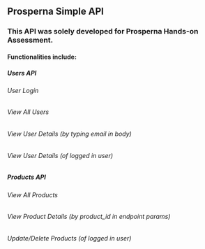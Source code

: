 ## Prosperna Simple API
### This API was solely developed for Prosperna Hands-on Assessment.
#### Functionalities include:
##### Users API
###### User Login
###### View All Users
###### View User Details (by typing email in body)
###### View User Details (of logged in user)
##### Products API
###### View All Products
###### View Product Details (by product_id in endpoint params)
###### Update/Delete Products (of logged in user)

